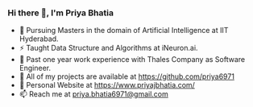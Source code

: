 ### Hi there 👋, I'm Priya Bhatia

<!--
**priya6971/priya6971** is a ✨ _special_ ✨ repository because its `README.md` (this file) appears on your GitHub profile.
-->

- 🔭 Pursuing Masters in the domain of Artificial Intelligence at IIT Hyderabad.
- ⚡ Taught Data Structure and Algorithms at iNeuron.ai.
- 👯 Past one year work experience with Thales Company as Software Engineer.
- 💬 All of my projects are available at https://github.com/priya6971
- 🎯 Personal Website at https://www.priyajbhatia.com/
- 📫 Reach me at priya.bhatia6971@gmail.com

